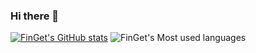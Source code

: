 ### Hi there 👋

<!--
**FinGet/FinGet** is a ✨ _special_ ✨ repository because its `README.md` (this file) appears on your GitHub profile.

Here are some ideas to get you started:

- 🔭 I’m currently working on ...
- 🌱 I’m currently learning ...
- 👯 I’m looking to collaborate on ...
- 🤔 I’m looking for help with ...
- 💬 Ask me about ...
- 📫 How to reach me: ...
- 😄 Pronouns: ...
- ⚡ Fun fact: ...
-->
[![FinGet's GitHub stats](https://github-readme-stats.vercel.app/api?username=FinGet)](https://github.com/anuraghazra/github-readme-stats)
![FinGet's Most used languages](https://github-readme-stats.vercel.app/api/top-langs/?username=FinGet&layout=compact&hide_border=true&langs_count=10)
